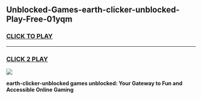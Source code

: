 
## Unblocked-Games-earth-clicker-unblocked-Play-Free-01yqm
<h3>
<a href="https://premium76.site?title=earth-clicker-unblocked&ref=18A1">CLICK TO PLAY</a></h3>
<hr>

<h3>
<a href="https://premium76.site?title=earth-clicker-unblocked&ref=18A1">CLICK 2 PLAY</a>
  
</h3>

<a href="https://premium76.site?title=earth-clicker-unblocked&ref=18A1"><img src="https://clearcache.store/games.png"></a>


**earth-clicker-unblocked games unblocked: Your Gateway to Fun and Accessible Online Gaming**
